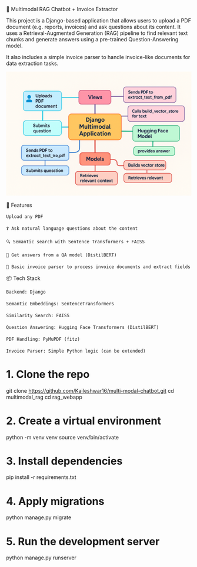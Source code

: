 🧠 Multimodal RAG Chatbot + Invoice Extractor

This project is a Django-based application that allows users to upload a PDF document (e.g. reports, invoices) and ask questions about its content. It uses a Retrieval-Augmented Generation (RAG) pipeline to find relevant text chunks and generate answers using a pre-trained Question-Answering model.

It also includes a simple invoice parser to handle invoice-like documents for data extraction tasks.

![Multimodal RAG System Diagram](architecture.png)

🚀 Features

    Upload any PDF

    ❓ Ask natural language questions about the content

    🔍 Semantic search with Sentence Transformers + FAISS

    🤖 Get answers from a QA model (DistilBERT)

    🧾 Basic invoice parser to process invoice documents and extract fields


📦 Tech Stack

    Backend: Django

    Semantic Embeddings: SentenceTransformers

    Similarity Search: FAISS

    Question Answering: Hugging Face Transformers (DistilBERT)

    PDF Handling: PyMuPDF (fitz)

    Invoice Parser: Simple Python logic (can be extended)



# 1. Clone the repo
git clone https://github.com/Kaileshwar16/multi-modal-chatbot.git
cd multimodal_rag
cd rag_webapp

# 2. Create a virtual environment
python -m venv venv
source venv/bin/activate

# 3. Install dependencies
pip install -r requirements.txt

# 4. Apply migrations
python manage.py migrate

# 5. Run the development server
python manage.py runserver
